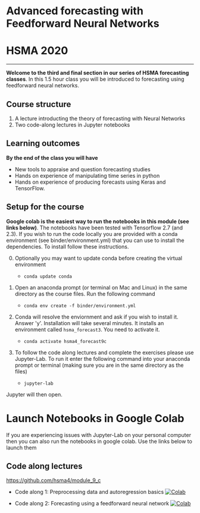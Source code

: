 # Advanced forecasting with Feedforward Neural Networks
# HSMA 2020

-----

**Welcome to the third and final section in our series of HSMA forecasting classes**.  In this 1.5 hour class you will be introduced to forecasting using feedforward neural networks.

## Course structure

1. A lecture introducting the theory of forecasting with Neural Networks
2. Two code-along lectures in Jupyter notebooks 

## Learning outcomes

**By the end of the class you will have**

* New tools to appraise and question forecasting studies
* Hands on experience of manipulating time series in python
* Hands on experience of producing forecasts using Keras and TensorFlow.

## Setup for the course

**Google colab is the easiest way to run the notebooks in this module (see links below)**.  The notebooks have been tested with Tensorflow 2.7 (and 2.3).  If you wish to run the code locally you are provided with a conda environment (see binder/environment.yml) that you can use to install the dependencies.  To install follow these instructions.

0. Optionally you may want to update conda before creating the virtual environment
   * `conda update conda`

1. Open an anaconda prompt (or terminal on Mac and Linux) in the same directory as the course files.  Run the following command

   * `conda env create -f binder/environment.yml`

2. Conda will resolve the enviornment and ask if you wish to install it.  Answer 'y'. Installation will take several minutes.  It installs an environment called `hsma_forecast3`.  You need to activate it.

   * `conda activate hsma4_forecast9c`

3. To follow the code along lectures and complete the exercises please use Jupyter-Lab.  To run it enter the following command into your anaconda prompt or terminal (making sure you are in the same directory as the files)

   * `jupyter-lab`

Jupyter will then open.


# Launch Notebooks in Google Colab

If you are experiencing issues with Jupyter-Lab on your personal computer then you can also run the notebooks in google colab.  Use the links below to launch them

## Code along lectures

https://github.com/hsma4/module_9_c

* Code along 1: Preprocessing data and autoregression basics [![Colab](https://colab.research.google.com/assets/colab-badge.svg)](https://colab.research.google.com/github/hsma4/module_9_c/blob/main/code_along_lectures/01_autoregression.ipynb)

* Code along 2: Forecasting using a feedforward neural network [![Colab](https://colab.research.google.com/assets/colab-badge.svg)](https://colab.research.google.com/github/hsma4/module_9_c/blob/main/code_along_lectures/02_autoregression_keras.ipynb)



